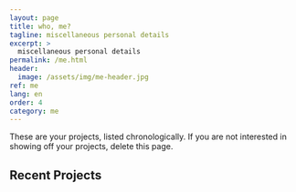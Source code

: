```yaml
---
layout: page
title: who, me?
tagline: miscellaneous personal details
excerpt: >
  miscellaneous personal details
permalink: /me.html
header:
  image: /assets/img/me-header.jpg
ref: me
lang: en
order: 4
category: me
---
```


These are your projects, listed chronologically. If you are not interested in showing off your projects, delete this page.

<h2>Recent Projects</h2>
<div>&nbsp;</div>

